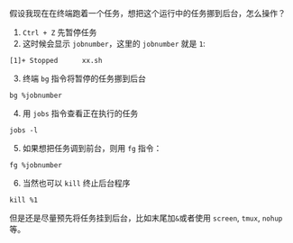 假设我现在在终端跑着一个任务，想把这个运行中的任务挪到后台，怎么操作？

1. `Ctrl + Z` 先暂停任务
2. 这时候会显示 `jobnumber`，这里的 `jobnumber` 就是 `1`:
```shell
[1]+ Stopped      xx.sh
```
3. 终端 `bg` 指令将暂停的任务挪到后台
```shell
bg %jobnumber
```
4. 用 `jobs` 指令查看正在执行的任务
```shell
jobs -l
```
5. 如果想把任务调到前台，则用 `fg` 指令：
```shell
fg %jobnumber
```
6. 当然也可以 `kill` 终止后台程序
```shell
kill %1
```


但是还是尽量预先将任务挂到后台，比如末尾加`&`或者使用 `screen`, `tmux`, `nohup` 等。
